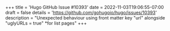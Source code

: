 +++
title = 'Hugo GitHub Issue #10393'
date = 2022-11-03T19:06:55-07:00
draft = false
details = 'https://github.com/gohugoio/hugo/issues/10393'
description = "Unexpected behaviour using front matter key "url" alongside "uglyURLs = true" *for list pages"
+++
